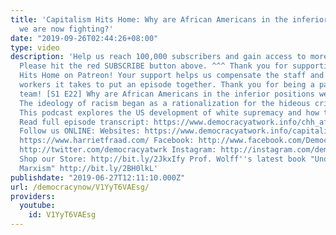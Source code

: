 ```yaml
---
title: 'Capitalism Hits Home: Why are African Americans in the inferior positions
  we are now fighting?'
date: "2019-09-26T02:44:26+08:00"
type: video
description: 'Help us reach 100,000 subscribers and gain access to more studio time!
  Please hit the red SUBSCRIBE button above. ^^^ Thank you for supporting Capitalism
  Hits Home on Patreon! Your support helps us compensate the staff and additional
  workers it takes to put an episode together. Thank you for being a part of the CHH
  team! [S1 E22] Why are African Americans in the inferior positions we are now fighting?
  The ideology of racism began as a rationalization for the hideous crimes of slavery.
  This podcast explores the US development of white supremacy and how to change it.
  Read full episode transcript: https://www.democracyatwork.info/chh_african_americans_in_inferior_positions
  Follow us ONLINE: Websites: https://www.democracyatwork.info/capitalismhitshome
  https://www.harrietfraad.com/ Facebook: http://www.facebook.com/DemocracyatWrk Twitter:
  http://twitter.com/democracyatwrk Instagram: http://instagram.com/democracyatwrk
  Shop our Store: http://bit.ly/2JkxIfy Prof. Wolff''s latest book "Understanding
  Marxism" http://bit.ly/2BH0lkL'
publishdate: "2019-06-27T12:11:10.000Z"
url: /democracynow/V1YyT6VAEsg/
providers:
  youtube:
    id: V1YyT6VAEsg
---
```

